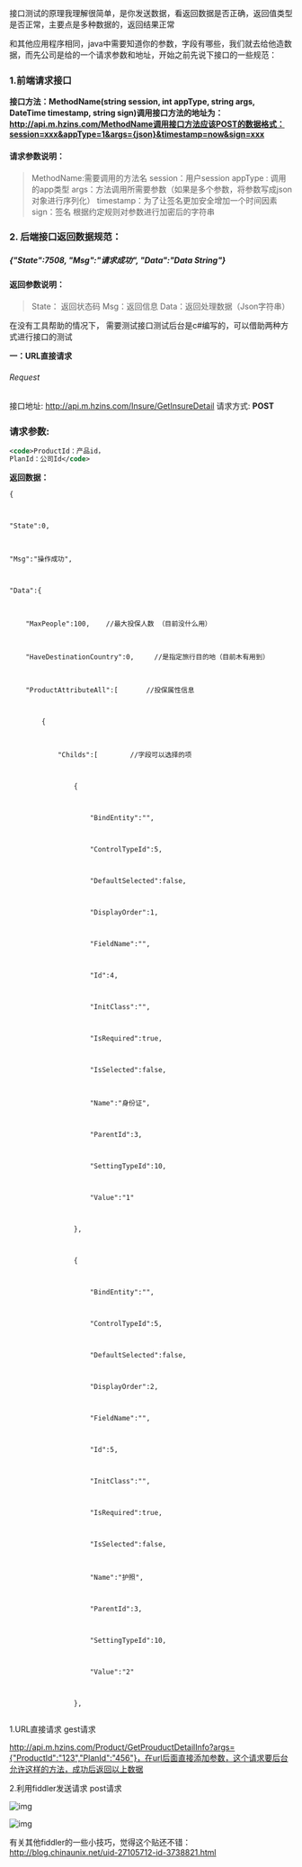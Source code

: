 接口测试的原理我理解很简单，是你发送数据，看返回数据是否正确，返回值类型是否正常，主要点是多种数据的，返回结果正常

和其他应用程序相同，java中需要知道你的参数，字段有哪些，我们就去给他造数据，而先公司是给的一个请求参数和地址，开始之前先说下接口的一些规范：

### 1.前端请求接口

**接口方法：MethodName(string session, int appType, string args, DateTime timestamp, string sign)调用接口方法的地址为：http://api.m.hzins.com/MethodName调用接口方法应该POST的数据格式：session=xxx&appType=1&args={json}&timestamp=now&sign=xxx**

#### 请求参数说明：

> MethodName:需要调用的方法名
> session：用户session
> appType : 调用的app类型
> args：方法调用所需要参数（如果是多个参数，将参数写成json对象进行序列化）
> timestamp：为了让签名更加安全增加一个时间因素
> sign：签名 根据约定规则对参数进行加密后的字符串

### 2. 后端接口返回数据规范：

##### {"State":7508, "Msg":"请求成功", "Data":"Data String"}

#### 返回参数说明：

> State： 返回状态码
> Msg：返回信息
> Data：返回处理数据（Json字符串）

在没有工具帮助的情况下， 需要测试接口测试后台是c#编写的，可以借助两种方式进行接口的测试

**一：URL直接请求**



###### Request

接口地址: <http://api.m.hzins.com/Insure/GetInsureDetail> 请求方式: **POST**

### 请求参数:

```xml
<code>ProductId：产品id，
PlanId：公司Id</code>
```

**返回数据：**



```
{



"State":0,



"Msg":"操作成功",



"Data":{



    "MaxPeople":100,    //最大投保人数 （目前没什么用）



    "HaveDestinationCountry":0,     //是指定旅行目的地（目前木有用到）



    "ProductAttributeAll":[       //投保属性信息 



        {



            "Childs":[        //字段可以选择的项



                {



                    "BindEntity":"",  



                    "ControlTypeId":5,



                    "DefaultSelected":false,



                    "DisplayOrder":1,



                    "FieldName":"",



                    "Id":4,



                    "InitClass":"",



                    "IsRequired":true,



                    "IsSelected":false,



                    "Name":"身份证",



                    "ParentId":3,



                    "SettingTypeId":10,



                    "Value":"1"



                },



                {



                    "BindEntity":"",



                    "ControlTypeId":5,



                    "DefaultSelected":false,



                    "DisplayOrder":2,



                    "FieldName":"",



                    "Id":5,



                    "InitClass":"",



                    "IsRequired":true,



                    "IsSelected":false,



                    "Name":"护照",



                    "ParentId":3,



                    "SettingTypeId":10,



                    "Value":"2"



                },
 
```



1.URL直接请求 gest请求

http://api.m.hzins.com/Product/GetProuductDetailInfo?args={"ProductId":"123","PlanId":"456"}，在url后面直接添加参数，这个请求要后台允许这样的方法，成功后返回以上数据

2.利用fiddler发送请求 post请求

![img](http://images2015.cnblogs.com/blog/597371/201604/597371-20160428114250423-1673003785.png)

![img](http://images2015.cnblogs.com/blog/597371/201510/597371-20151014194646038-716858787.png)

有关其他fiddler的一些小技巧，觉得这个贴还不错：http://blog.chinaunix.net/uid-27105712-id-3738821.html